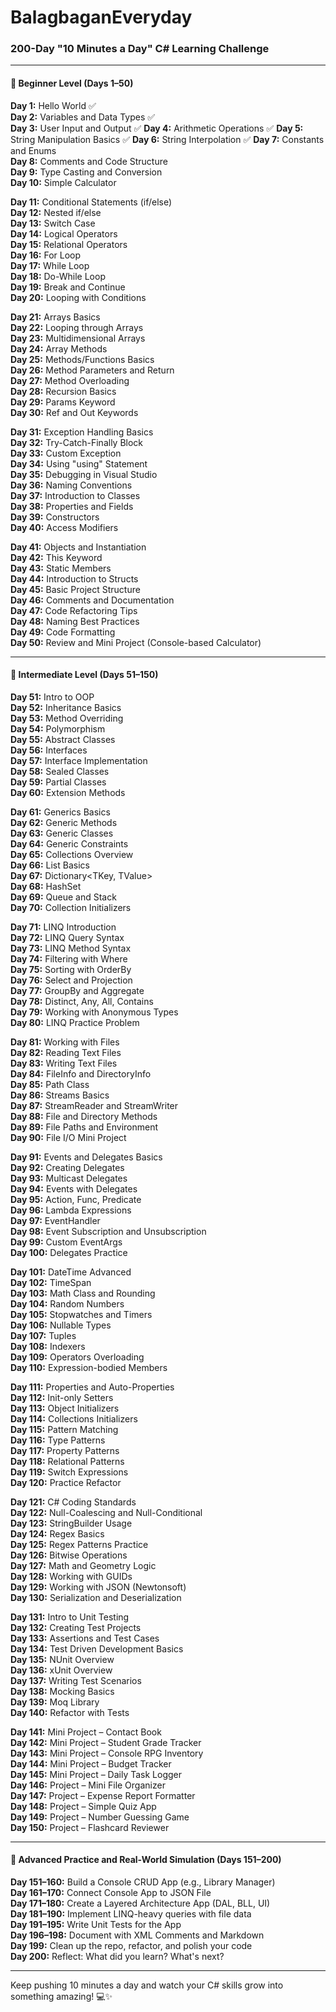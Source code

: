 # BalagbaganEveryday
### 200-Day "10 Minutes a Day" C# Learning Challenge

---

#### 🔰 **Beginner Level (Days 1–50)**

**Day 1:** Hello World  ✅                                        
**Day 2:** Variables and Data Types  ✅                                         
**Day 3:** User Input and Output  ✅
**Day 4:** Arithmetic Operations  ✅
**Day 5:** String Manipulation Basics  ✅
**Day 6:** String Interpolation  ✅
**Day 7:** Constants and Enums  
**Day 8:** Comments and Code Structure  
**Day 9:** Type Casting and Conversion  
**Day 10:** Simple Calculator

**Day 11:** Conditional Statements (if/else)  
**Day 12:** Nested if/else  
**Day 13:** Switch Case  
**Day 14:** Logical Operators  
**Day 15:** Relational Operators  
**Day 16:** For Loop  
**Day 17:** While Loop  
**Day 18:** Do-While Loop  
**Day 19:** Break and Continue  
**Day 20:** Looping with Conditions

**Day 21:** Arrays Basics  
**Day 22:** Looping through Arrays  
**Day 23:** Multidimensional Arrays  
**Day 24:** Array Methods  
**Day 25:** Methods/Functions Basics  
**Day 26:** Method Parameters and Return  
**Day 27:** Method Overloading  
**Day 28:** Recursion Basics  
**Day 29:** Params Keyword  
**Day 30:** Ref and Out Keywords

**Day 31:** Exception Handling Basics  
**Day 32:** Try-Catch-Finally Block  
**Day 33:** Custom Exception  
**Day 34:** Using "using" Statement  
**Day 35:** Debugging in Visual Studio  
**Day 36:** Naming Conventions  
**Day 37:** Introduction to Classes  
**Day 38:** Properties and Fields  
**Day 39:** Constructors  
**Day 40:** Access Modifiers

**Day 41:** Objects and Instantiation  
**Day 42:** This Keyword  
**Day 43:** Static Members  
**Day 44:** Introduction to Structs  
**Day 45:** Basic Project Structure  
**Day 46:** Comments and Documentation  
**Day 47:** Code Refactoring Tips  
**Day 48:** Naming Best Practices  
**Day 49:** Code Formatting  
**Day 50:** Review and Mini Project (Console-based Calculator)

---

#### 🧱 **Intermediate Level (Days 51–150)**

**Day 51:** Intro to OOP  
**Day 52:** Inheritance Basics  
**Day 53:** Method Overriding  
**Day 54:** Polymorphism  
**Day 55:** Abstract Classes  
**Day 56:** Interfaces  
**Day 57:** Interface Implementation  
**Day 58:** Sealed Classes  
**Day 59:** Partial Classes  
**Day 60:** Extension Methods

**Day 61:** Generics Basics  
**Day 62:** Generic Methods  
**Day 63:** Generic Classes  
**Day 64:** Generic Constraints  
**Day 65:** Collections Overview  
**Day 66:** List<T> Basics  
**Day 67:** Dictionary<TKey, TValue>  
**Day 68:** HashSet<T>  
**Day 69:** Queue<T> and Stack<T>  
**Day 70:** Collection Initializers

**Day 71:** LINQ Introduction  
**Day 72:** LINQ Query Syntax  
**Day 73:** LINQ Method Syntax  
**Day 74:** Filtering with Where  
**Day 75:** Sorting with OrderBy  
**Day 76:** Select and Projection  
**Day 77:** GroupBy and Aggregate  
**Day 78:** Distinct, Any, All, Contains  
**Day 79:** Working with Anonymous Types  
**Day 80:** LINQ Practice Problem

**Day 81:** Working with Files  
**Day 82:** Reading Text Files  
**Day 83:** Writing Text Files  
**Day 84:** FileInfo and DirectoryInfo  
**Day 85:** Path Class  
**Day 86:** Streams Basics  
**Day 87:** StreamReader and StreamWriter  
**Day 88:** File and Directory Methods  
**Day 89:** File Paths and Environment  
**Day 90:** File I/O Mini Project

**Day 91:** Events and Delegates Basics  
**Day 92:** Creating Delegates  
**Day 93:** Multicast Delegates  
**Day 94:** Events with Delegates  
**Day 95:** Action, Func, Predicate  
**Day 96:** Lambda Expressions  
**Day 97:** EventHandler<T>  
**Day 98:** Event Subscription and Unsubscription  
**Day 99:** Custom EventArgs  
**Day 100:** Delegates Practice

**Day 101:** DateTime Advanced  
**Day 102:** TimeSpan  
**Day 103:** Math Class and Rounding  
**Day 104:** Random Numbers  
**Day 105:** Stopwatches and Timers  
**Day 106:** Nullable Types  
**Day 107:** Tuples  
**Day 108:** Indexers  
**Day 109:** Operators Overloading  
**Day 110:** Expression-bodied Members

**Day 111:** Properties and Auto-Properties  
**Day 112:** Init-only Setters  
**Day 113:** Object Initializers  
**Day 114:** Collections Initializers  
**Day 115:** Pattern Matching  
**Day 116:** Type Patterns  
**Day 117:** Property Patterns  
**Day 118:** Relational Patterns  
**Day 119:** Switch Expressions  
**Day 120:** Practice Refactor

**Day 121:** C# Coding Standards  
**Day 122:** Null-Coalescing and Null-Conditional  
**Day 123:** StringBuilder Usage  
**Day 124:** Regex Basics  
**Day 125:** Regex Patterns Practice  
**Day 126:** Bitwise Operations  
**Day 127:** Math and Geometry Logic  
**Day 128:** Working with GUIDs  
**Day 129:** Working with JSON (Newtonsoft)  
**Day 130:** Serialization and Deserialization

**Day 131:** Intro to Unit Testing  
**Day 132:** Creating Test Projects  
**Day 133:** Assertions and Test Cases  
**Day 134:** Test Driven Development Basics  
**Day 135:** NUnit Overview  
**Day 136:** xUnit Overview  
**Day 137:** Writing Test Scenarios  
**Day 138:** Mocking Basics  
**Day 139:** Moq Library  
**Day 140:** Refactor with Tests

**Day 141:** Mini Project – Contact Book  
**Day 142:** Mini Project – Student Grade Tracker  
**Day 143:** Mini Project – Console RPG Inventory  
**Day 144:** Mini Project – Budget Tracker  
**Day 145:** Mini Project – Daily Task Logger  
**Day 146:** Project – Mini File Organizer  
**Day 147:** Project – Expense Report Formatter  
**Day 148:** Project – Simple Quiz App  
**Day 149:** Project – Number Guessing Game  
**Day 150:** Project – Flashcard Reviewer

---

#### 🚀 **Advanced Practice and Real-World Simulation (Days 151–200)**

**Day 151–160:** Build a Console CRUD App (e.g., Library Manager)  
**Day 161–170:** Connect Console App to JSON File  
**Day 171–180:** Create a Layered Architecture App (DAL, BLL, UI)  
**Day 181–190:** Implement LINQ-heavy queries with file data  
**Day 191–195:** Write Unit Tests for the App  
**Day 196–198:** Document with XML Comments and Markdown  
**Day 199:** Clean up the repo, refactor, and polish your code  
**Day 200:** Reflect: What did you learn? What's next?

---

Keep pushing 10 minutes a day and watch your C# skills grow into something amazing! 💻✨

